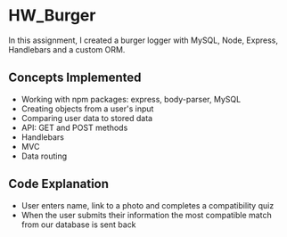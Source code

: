 # HW_Burger

In this assignment, I created a burger logger with MySQL, Node, Express, Handlebars and a custom ORM.

<!-- ### Requirments

1. Survey should have 10 questions of your choosing. Each answer should be on a scale of 1 to 5 based on how much the user agrees or disagrees with a question.


- - - -->

## Concepts Implemented

- Working with npm packages: express, body-parser, MySQL
- Creating objects from a user's input
- Comparing user data to stored data
- API: GET and POST methods
- Handlebars
- MVC
- Data routing


## Code Explanation

- User enters name, link to a photo and completes a compatibility quiz
- When the user submits their information the most compatible match from our database is sent back
